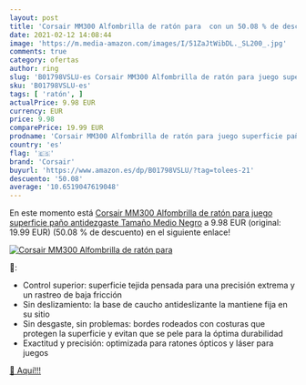 ```yaml
---
layout: post
title: 'Corsair MM300 Alfombrilla de ratón para  con un 50.08 % de descuento'
date: 2021-02-12 14:08:44
image: 'https://m.media-amazon.com/images/I/51ZaJtWibDL._SL200_.jpg'
comments: true
category: ofertas
author: ring
slug: 'B01798VSLU-es Corsair MM300 Alfombrilla de ratón para juego superficie...'
sku: 'B01798VSLU-es'
tags: [ 'ratón', ]
actualPrice: 9.98 EUR
currency: EUR
price: 9.98
comparePrice: 19.99 EUR
prodname: 'Corsair MM300 Alfombrilla de ratón para juego superficie paño antidezgaste  Tamaño Medio  Negro'
country: 'es'
flag: '🇪🇸'
brand: 'Corsair'
buyurl: 'https://www.amazon.es/dp/B01798VSLU/?tag=tolees-21'
descuento: '50.08'
average: '10.6519047619048'
---
```


En este momento está [Corsair MM300 Alfombrilla de ratón para juego superficie paño antidezgaste  Tamaño Medio  Negro](https://www.amazon.es/dp/B01798VSLU/?tag=tolees-21) a 9.98 EUR (original: 19.99 EUR) (50.08 %  de descuento) en el siguiente enlace!

[![Corsair MM300 Alfombrilla de ratón para ](https://m.media-amazon.com/images/I/51ZaJtWibDL._SL200_.jpg)](https://www.amazon.es/dp/B01798VSLU/?tag=tolees-21)

🔎:

- Control superior: superficie tejida pensada para una precisión extrema y un rastreo de baja fricción
- Sin deslizamiento: la base de caucho antideslizante la mantiene fija en su sitio
- Sin desgaste, sin problemas: bordes rodeados con costuras que protegen la superficie y evitan que se pele para la óptima durabilidad
- Exactitud y precisión: optimizada para ratones ópticos y láser para juegos

[🛒 Aquí!!!](https://www.amazon.es/dp/B01798VSLU/?tag=tolees-21)
